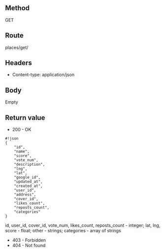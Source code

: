 ## Method ##

GET

## Route ##

places/get/<id>

## Headers ##

* Content-type: application/json

## Body ##

Empty

## Return value ##

* 200 - OK

```
#!json
{
    "id",
    "name",
    "score",
    "vote_num",
    "description",
    "lng",
    "lat",
    "google_id",
    "updated_at",
    "created_at",
    "user_id",
    "address",
    "cover_id",
    "likes_count",
    "reposts_count",
    "categories"
}

```   
id, user_id, cover_id, vote_num, likes_count, reposts_count - integer; lat, lng, score - float; other - strings; categories - array of strings


* 403 - Forbidden
* 404 - Not found